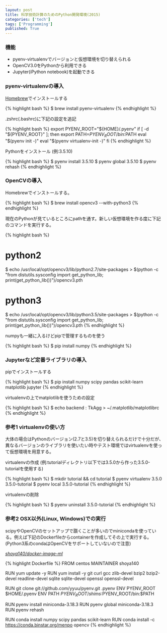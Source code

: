```yaml
---
layout: post
title: 科学技術計算のためのPython開発環境(2015)
categories: ['tech']
tags: ['Programming']
published: True
---
```


### 機能
* pyenv-virtualenvでバージョンと仮想環境を切り替えられる
* OpenCV3.0をPythonから利用できる
* Jupyter(iPython notebook)を起動できる

### pyenv-virtualenvの導入

[Homebrew](http://brew.sh/)でインストールする

{% highlight bash %}
$ brew install pyenv-virtualenv
{% endhighlight %}

.zshrc(.bashrc)に下記の設定を追記

{% highlight bash %}
export PYENV_ROOT="${HOME}/.pyenv"
if [ -d "${PYENV_ROOT}" ]; then
    export PATH=${PYENV_ROOT}/bin:$PATH
    eval "$(pyenv init -)"
    eval "$(pyenv virtualenv-init -)"
fi
{% endhighlight %}

Pythonをインストール (例:3.5.10)

{% highlight bash %}
$ pyenv install 3.5.10
$ pyenv global 3.5.10
$ pyenv rehash
{% endhighlight %}

### OpenCVの導入

Homebrewでインストールする。

{% highlight bash %}
$ brew install opencv3 --with-python3
{% endhighlight %}

現在のPythonが見ているところにpathを通す。新しい仮想環境を作る度に下記のコマンドを実行する。

{% highlight bash %}
# python2
$ echo /usr/local/opt/opencv3/lib/python2.7/site-packages >  $(python -c "from distutils.sysconfig import get_python_lib; print(get_python_lib())")/opencv3.pth
    
# python3
$ echo /usr/local/opt/opencv3/lib/python3.5/site-packages >  $(python -c "from distutils.sysconfig import get_python_lib; print(get_python_lib())")/opencv3.pth
{% endhighlight %}

numpyも一緒に入るけどpipで管理するものを使う

{% highlight bash %}
$ pip install numpy
{% endhighlight %}
    
### Jupyterなど定番ライブラリの導入

pipでインストールする

{% highlight bash %}
$ pip install numpy scipy pandas scikit-learn matplotlib jupyter
{% endhighlight %}

virtualenvの上でmatplotlibを使うための設定

{% highlight bash %}
$ echo backend : TkAgg > ~/.matplotlib/matplotlibrc
{% endhighlight %}

### 参考1 virtualenvの使い方

大体の場合はPythonのバージョン(2.7と3.5)を切り替えられるだけで十分だが、異なるバージョンのライブラリを使いたい時やテスト環境ではvirtualenvを使って仮想環境を用意する。

virtualenvの作成 (例:tutorialディレクトリ以下では3.5.0から作った3.5.0-tutorialを使用する)

{% highlight bash %}
$ mkdir tutorial && cd tutorial
$ pyenv virtualenv 3.5.0 3.5.0-tutorial
$ pyenv local 3.5.0-tutorial
{% endhighlight %}

virtualenvの削除

{% highlight bash %}
$ pyenv uninstall 3.5.0-tutorial
{% endhighlight %}

### 参考2 OSX以外(Linux, Windows)での実行

scipyやOpenCVのセットアップで躓くことが多いのでminicondaを使っている。例えば下記のDockerfileからcontainerを作成してその上で実行する。(Python3系のcondaはOpenCVをサポートしていないので注意)

<cite>[shoya140/docker-image-ml](https://github.com/shoya140/docker-image-ml)</cite>

{% highlight Dockerfile %}
FROM centos
MAINTAINER shoya140

RUN yum update -y
RUN yum install -y git curl gcc zlib-devel bzip2 bzip2-devel readline-devel sqlite sqlite-devel openssl openssl-devel

RUN git clone git://github.com/yyuu/pyenv.git .pyenv
ENV PYENV_ROOT $HOME/.pyenv
ENV PATH $PYENV_ROOT/shims:$PYENV_ROOT/bin:$PATH

RUN pyenv install miniconda-3.18.3
RUN pyenv global miniconda-3.18.3
RUN pyenv rehash

RUN conda install numpy scipy pandas scikit-learn
RUN conda install -c https://conda.binstar.org/menpo opencv
{% endhighlight %}